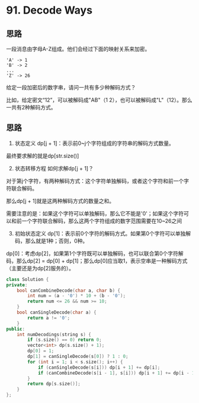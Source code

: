 # 91. Decode Ways
## 思路
一段消息由字母A-Z组成。他们会经过下面的映射关系来加密。
```
'A' -> 1
'B' -> 2
...
'Z' -> 26
```
给定一段加密后的数字串，请问一共有多少种解码方式？

比如，给定密文“12”，可以被解码成"AB"（1 2），也可以被解码成"L"（12）。那么一共有2种解码方式。

## 思路
1. 状态定义
dp[j + 1]：表示前0~j个字符组成的字符串的解码方式数量。

最终要求解的就是dp[str.size()]

2. 状态转移方程
如何求解dp[j + 1]？

对于第j个字符，有两种解码方式：这个字符单独解码，或者这个字符和前一个字符联合解码。

那么dp[j + 1]就是这两种解码方式的数量之和。

需要注意的是：如果这个字符可以单独解码，那么它不能是'0'；如果这个字符可以和前一个字符联合解码，那么这两个字符组成的数字范围需要在10~26之间

3. 初始状态定义
dp[1]：表示前0个字符的解码方式。如果第0个字符可以单独解码，那么就是1种；否则，0种。

dp[0]：考虑dp[2]，如果第1个字符既可以单独解码，也可以联合第0个字符解码，那么dp[2] = dp[0] + dp[1]；那么dp[0]应当取1，表示空串是一种解码方式（主要还是为dp[2]服务的）。

```C++
class Solution {
private:
    bool canCombineDecode(char a, char b) {
        int num = (a - '0') * 10 + (b - '0');
        return num <= 26 && num >= 10;
    }
    bool canSingleDecode(char a) {
        return a != '0';
    }
public:
    int numDecodings(string s) {
        if (s.size() == 0) return 0;
        vector<int> dp(s.size() + 1);
        dp[0] = 1;
        dp[1] = canSingleDecode(s[0]) ? 1 : 0;
        for (int i = 1; i < s.size(); i++) {
            if (canSingleDecode(s[i])) dp[i + 1] += dp[i];
            if (canCombineDecode(s[i - 1], s[i])) dp[i + 1] += dp[i - 1];
        }
        return dp[s.size()];
    }
};
```
